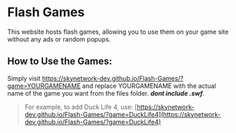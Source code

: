 # Flash Games
This website hosts flash games, allowing you to use them on your game site without any ads or random popups.

## How to Use the Games: <br>
Simply visit https://skynetwork-dev.github.io/Flash-Games/?game=YOURGAMENAME and replace YOURGAMENAME with the actual name of the game you want from the files folder. ***dont include .swf***.
> For example, to add Duck Life 4, use: [https://skynetwork-dev.github.io/Flash-Games/?game=DuckLife4](https://skynetwork-dev.github.io/Flash-Games/?game=DuckLife4)
